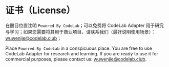 # 证书（License）

在醒目位置注明 `Powered By CodeLab`；可以免费将 CodeLab Adapter 用于研究与学习；如果您需要将其用于商业项目，请联系我们（最好说明使用场景）：wuwenjie@codelab.club；


Place `Powered By CodeLab` in a conspicuous place. You are free to use CodeLab Adapter for research and learning. If you are ready to use it for commercial purposes, please contact us: wuwenjie@codelab.club.
